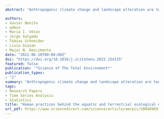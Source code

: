 ```yaml
---
abstract: "Anthropogenic climate change and landscape alteration are two of the most important threats to the terrestrial and aquatic ecosystems of the tropical Americas, thus jeopardizing water and soil resources for millions of people in the Andean nations. Understanding how aquatic ecosystems will respond to anthropogenic stressors and accelerated warming requires shifting from short-term and static to long-term, dynamic characterizations of human-terrestrial-aquatic relationships. Here we use sediment records from Lake Llaviucu, a tropical mountain Andean lake long accessed by Indigenous and post-European societies, and hypothesize that under natural historical conditions (i.e., low human pressure) vegetation and aquatic ecosystems' responses to change are coupled through indirect climate influences—that is, past climate-driven vegetation changes dictated limnological trajectories. We used a multi-proxy paleoecological approach including drivers of terrestrial vegetation change (pollen), soil erosion (Titanium), human activity (agropastoralism indicators), and aquatic responses (diatoms) to estimate assemblage-wide rates of change and model their synchronous and asynchronous (lagged) relationships using Generalized Additive Models. Assemblage-wide rate of change results showed that between ca. 3000 and 400 calibrated years before present (cal years BP) terrestrial vegetation, agropastoralism and diatoms fluctuated along their mean regimes of rate of change without consistent periods of synchronous rapid change. In contrast, positive lagged relationships (i.e., asynchrony) between climate-driven terrestrial pollen changes and diatom responses (i.e., asynchrony) were in operation until ca. 750 cal years BP. Thereafter, positive lagged relationships between agropastoralism and diatom rates of changes dictated the lake trajectory, reflecting the primary control of human practices over the aquatic ecosystem prior European occupation. We interpret that shifts in Indigenous practices (e.g., valley terracing) curtailed nutrient inputs into the lake decoupling the links between climate-driven vegetation changes and the aquatic community. Our results demonstrate how rates of change of anthropogenic and climatic influences can guide dynamic ecological baselines for managing water ecosystem services in the Andes."

authors:
- Xavier Benito
- admin
- Maria I. Vélez
- Jorge Salgado
- Tobias Schneider
- Liviu Giosan
- Majoi N. Nascimento
date: "2022-06-20T00:00:00Z"
doi: "https://doi.org/10.1016/j.scitotenv.2022.154115"
featured: false
publication: '*Science of The Total Environment*'
publication_types:
- "2"
summary: "Anthropogenic climate change and landscape alteration are two of the most important threats to the terrestrial and aquatic ecosystems of the tropical Americas, thus jeopardizing water and soil resources for millions of people in the Andean nations. Understanding how aquatic ecosystems will respond to anthropogenic stressors and accelerated warming requires shifting from short-term and static to long-term, dynamic characterizations of human-terrestrial-aquatic relationships. Here we use sediment records from Lake Llaviucu, a tropical mountain Andean lake long accessed by Indigenous and post-European societies, and hypothesize that under natural historical conditions (i.e., low human pressure) vegetation and aquatic ecosystems' responses to change are coupled through indirect climate influences—that is, past climate-driven vegetation changes dictated limnological trajectories. We used a multi-proxy paleoecological approach including drivers of terrestrial vegetation change (pollen), soil erosion (Titanium), human activity (agropastoralism indicators), and aquatic responses (diatoms) to estimate assemblage-wide rates of change and model their synchronous and asynchronous (lagged) relationships using Generalized Additive Models. Assemblage-wide rate of change results showed that between ca. 3000 and 400 calibrated years before present (cal years BP) terrestrial vegetation, agropastoralism and diatoms fluctuated along their mean regimes of rate of change without consistent periods of synchronous rapid change. In contrast, positive lagged relationships (i.e., asynchrony) between climate-driven terrestrial pollen changes and diatom responses (i.e., asynchrony) were in operation until ca. 750 cal years BP. Thereafter, positive lagged relationships between agropastoralism and diatom rates of changes dictated the lake trajectory, reflecting the primary control of human practices over the aquatic ecosystem prior European occupation. We interpret that shifts in Indigenous practices (e.g., valley terracing) curtailed nutrient inputs into the lake decoupling the links between climate-driven vegetation changes and the aquatic community. Our results demonstrate how rates of change of anthropogenic and climatic influences can guide dynamic ecological baselines for managing water ecosystem services in the Andes."
tags:
- Research Papers
- Time Series Analysis
- Statistics
title: "Human practices behind the aquatic and terrestrial ecological decoupling to climate change in the tropical Andes."
url_pdf: https://www.sciencedirect.com/science/article/am/pii/S0048969722012074
---
```


